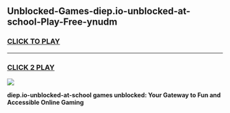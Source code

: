 
## Unblocked-Games-diep.io-unblocked-at-school-Play-Free-ynudm
<h3>
<a href="https://premium76.site?title=diep.io-unblocked-at-school&ref=10A">CLICK TO PLAY</a></h3>
<hr>

<h3>
<a href="https://premium76.site?title=diep.io-unblocked-at-school&ref=10A">CLICK 2 PLAY</a>
  
</h3>

<a href="https://premium76.site?title=diep.io-unblocked-at-school&ref=10A"><img src="https://clearcache.store/games.png"></a>


**diep.io-unblocked-at-school games unblocked: Your Gateway to Fun and Accessible Online Gaming**
